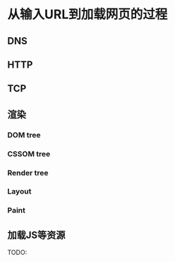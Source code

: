 # 从输入URL到加载网页的过程

## DNS

## HTTP

## TCP

## 渲染

### DOM tree

### CSSOM tree

### Render tree

### Layout

### Paint

## 加载JS等资源

TODO: 